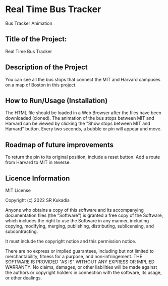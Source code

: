# Real Time Bus Tracker
Bus Tracker Animation

## Title of the Project: 
Real Time Bus Tracker

## Description of the Project
You can see all the bus stops that connect the MIT and Harvard campuses on a map of Boston in this project.

## How to Run/Usage (Installation)
The HTML file should be loaded in a Web Browser after the files have been downloaded (cloned). The animation of the bus stops between MIT and Harvard can be viewed by clicking the "Show stops between MIT and Harvard" button. Every two seconds, a bubble or pin will appear and move.

## Roadmap of future improvements
To return the pin to its original position, include a reset button.
Add a route from Harvard to MIT in reverse.

## Licence Information
MIT License

Copyright (c) 2022 SR Kukadia

Anyone who obtains a copy of this software and its accompanying documentation files (the "Software") is granted a free copy of the Software, which includes the right to use the Software in any manner, including copying, modifying, merging, publishing, distributing, sublicensing, and subcontracting.

It must include the copyright notice and this permission notice.

There are no express or implied guarantees, including but not limited to merchantability, fitness for a purpose, and non-infringement. THE SOFTWARE IS PROVIDED "AS IS" WITHOUT ANY EXPRESS OR IMPLIED WARRANTY. No claims, damages, or other liabilities will be made against the authors or copyright holders in connection with the software, its usage, or other dealings.